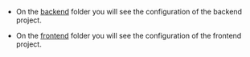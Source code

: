 
* On the [backend](https://github.com/) folder you will see the configuration of the backend project.

* On the [frontend](https://github.com/) folder you will see the configuration of the frontend project.






